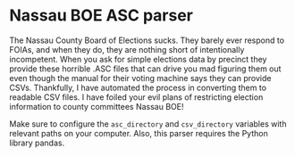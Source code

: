 # Nassau BOE ASC parser

The Nassau County Board of Elections sucks. They barely ever respond to FOIAs, and when they do, they are nothing short of intentionally incompetent. When you ask for simple elections data by precinct they provide these horrible .ASC files that can drive you mad figuring them out even though the manual for their voting machine says they can provide CSVs. Thankfully, I have automated the process in converting them to readable CSV files. I have foiled your evil plans of restricting election information to county committees Nassau BOE!

Make sure to configure the `asc_directory` and `csv_directory` variables with relevant paths on your computer. Also, this parser requires the Python library pandas.
